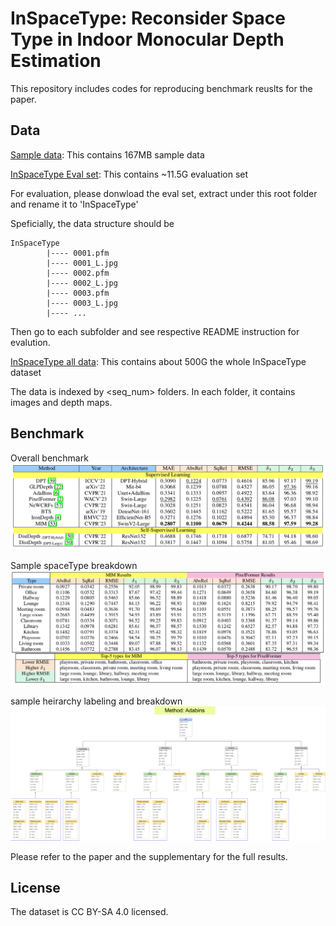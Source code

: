 # <div align=""> InSpaceType: Reconsider Space Type in Indoor Monocular Depth Estimation </div>

This repository includes codes for reproducing benchmark reuslts for the paper.


## <div align="">Data</div>

[Sample data](https://drive.google.com/file/d/1ePsiverqYofCwuZJv98tLPWSj8bNU3ne/view?usp=sharing): This contains 167MB sample data

[InSpaceType Eval set](https://drive.google.com/file/d/1d3DiLPVEEk-hRvhaEfSK6adu5DPBdlF-/view?usp=sharing): This contains ~11.5G evaluation set

For evaluation, please donwload the eval set, extract under this root folder and rename it to 'InSpaceType'

Speficially, the data structure should be

```
InSpaceType
        |---- 0001.pfm
        |---- 0001_L.jpg
        |---- 0002.pfm
        |---- 0002_L.jpg
        |---- 0003.pfm
        |---- 0003_L.jpg
        |---- ...
```

Then go to each subfolder and see respective README instruction for evalution.


[InSpaceType all data](): This contains about 500G the whole InSpaceType dataset

The data is indexed by <seq_num> folders. In each folder, it contains images and depth maps.

## <div align="">Benchmark</div>

Overall benchmark
<img src='pics/overall.png'>

Sample spaceType breakdown
<img src='pics/type.png'>

sample heirarchy labeling and breakdown
<img src='pics/heirarchy.png'>


Please refer to the paper and the supplementary for the full results.

## License
The dataset is CC BY-SA 4.0 licensed.
